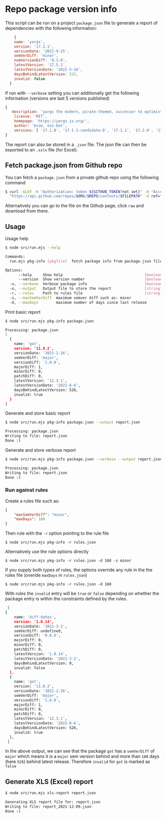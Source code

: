 # Repo package version info

This script can be run on a project `package.json` file to generate a report of dependencies with the following information:

```js
    {
    name: 'yargs',
    version: '17.2.1',
    versionDate: '2021-9-25',
    semVerDiff: 'minor',
    numVersionDiff: '0.3.0',
    latestVersion: '17.5.1',
    latestVersionDate: '2022-5-16',
    daysBehindLatestVersion: 232,
    invalid: false
  }
```

If run with `--verbose` setting you can additionally get the following information (versions are last 5 versions published)

```js
{
   description: 'yargs the modern, pirate-themed, successor to optimist.',
    license: 'MIT',
    homepage: 'https://yargs.js.org/',
    author: 'bcoe, oss-bot',
    versions: [ '17.1.0', '17.1.1-candidate.0', '17.1.1', '17.2.0', '17.2.1' ]
}
```

The report can also be stored in a `.json` file. The json file can then be exported to an `.xslx` file (for Excel).

## Fetch package.json from Github repo

You can fetch a `package.json` from a private github repo using the following command

```bash
$ curl -GLOf -H "Authorization: token ${GITHUB_TOKEN?not set}" -H "Accept: application/vnd.github.v4.raw" \
  "https://api.github.com/repos/$ORG/$REPO/contents/$FILEPATH" -d ref="$REVISION"
```

Alternatively you can go to the file on the Github page, click `raw` and download from there.

## Usage

Usage help

```bash
$ node src/run.mjs --help

Commands:
  run.mjs pkg-info [pkgfile]  fetch package info from package.json file

Options:
      --help     Show help                                     [boolean]
      --version  Show version number                           [boolean]
  -v, --verbose  Verbose package info                          [boolean]
  -o, --output   Output file to store the report               [string]
  -r, --rules    Path to rules file                            [string]
  -s, --maxSemVerDiff  maximum semver diff such as: minor               [string]
  -d, --maxDays        maximum number of days since last release        [string]  
  ```

Print basic report

```bash
$ node src/run.mjs pkg-info package.json

Processing: package.json
[
  {
    name: 'got',
    version: '11.8.2',
    versionDate: '2021-2-26',
    semVerDiff: 'major',
    versionDiff: '1.0.0',
    majorDiff: 1,
    minorDiff: 0,
    patchDiff: 0,
    latestVersion: '12.3.1',
    latestVersionDate: '2022-8-6',
    daysBehindLatestVersion: 526,
    invalid: true
  }
]
```

Generate and store basic report

```bash
$ node src/run.mjs pkg-info package.json --output report.json

Processing: package.json
Writing to file: report.json
Done :)
```

Generate and store verbose report

```bash
$ node src/run.mjs pkg-info package.json --verbose --output report.json

Processing: package.json
Writing to file: report.json
Done :)

```

### Run against rules

Create a rules file such as:

```json
{
    "maxSemVerDiff": "minor",
    "maxDays": 180
}
```

Then rule with the `-r` option pointing to the rule file

`$ node src/run.mjs pkg-info -r rules.json`

Alternatively use the rule options directly

`$ node src/run.mjs pkg-info -r rules.json -d 160 -s minor`

If you supply both types of rules, the options override any rule in the the rules file (overide `maxDays` in `rules.json`)

`$ node src/run.mjs pkg-info -r rules.json -d 160` 

With rules the `invalid` entry will be `true` or `false` depending on whether the package entry is within the constraints defined by the rules.

```bash
 [
{
    name: 'diff-dates',
    version: '1.0.14',
    versionDate: '2021-3-2',
    semVerDiff: undefined,
    versionDiff: '0.0.0',
    majorDiff: 0,
    minorDiff: 0,
    patchDiff: 0,
    latestVersion: '1.0.14',
    latestVersionDate: '2021-3-2',
    daysBehindLatestVersion: 0,
    invalid: false
  },
  {
    name: 'got',
    version: '11.8.2',
    versionDate: '2021-2-26',
    semVerDiff: 'major',
    versionDiff: '1.0.0',
    majorDiff: 1,
    minorDiff: 0,
    patchDiff: 0,
    latestVersion: '12.3.1',
    latestVersionDate: '2022-8-6',
    daysBehindLatestVersion: 526,
    invalid: true
  },
 ]
```

In the above output, we can see that the package `got` has a `semVerDiff` of `major` which means it is a `major` sem version behind and more than `180` days (here `526`) behind latest release. Therefore `invalid` for `got` is marked as `false`

## Generate XLS (Excel) report

```bash
$ node src/run.mjs xls-report report.json

Generating XLS report file for: report.json
Writing to file: report_2021-12-09.json
Done :)
```
